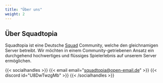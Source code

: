 ```yaml
---
title: "Über uns"
weight: 2
---
```


## Über Squadtopia

Squadtopia ist eine Deutsche [Squad](https://www.joinsquad.com/) Community, welche den gleichnamigen Server betreibt.
Wir möchten in einem Community-getriebenen Ansatz ein durchgehend hochwertiges und flüssiges Spielerlebnis auf unserem Server ermöglichen.

{{< socialhandles >}}
{{< email email="squadtopia@open-email.de" >}}
{{< discord id="U8DwTwzgMb" >}}
{{< /socialhandles >}}
